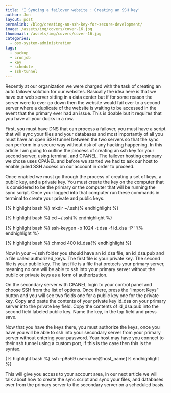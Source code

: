 ```yaml
---
title: 'I Syncing a failover website : Creating an SSH key'
author: Jon
layout: post
permalink: /blog/creating-an-ssh-key-for-secure-development/
image: /assets/img/covers/cover-16.jpg
thumbnail: /assets/img/covers/cover-16.jpg
categories:
  - osx-system-administration
tags:
  - backup
  - cronjob
  - key
  - schedule
  - ssh-tunnel
---
```

Recently at our organization we were charged with the task of creating an auto failover solution for our websites. Basically the idea here is that we have our web server sitting in a data center but if for some reason the server were to ever go down then the website would fail over to a second server where a duplicate of the website is waiting to be accessed in the event that the primary ever had an issue. This is doable but it requires that you have all your ducks in a row.

First, you must have DNS that can process a failover, you must have a script that will sync your files and your databases and most importantly of all you must have an open SSH tunnel between the two servers so that the sync can perform in a secure way without risk of any hacking happening. In this article I am going to outline the process of creating an ssh key for your second server, using terminal, and CPANEL. The failover hosting company we chose uses CPANEL and before we started we had to ask our host to enable jailed SSH access on our account in order to proceed.

Once enabled we must go through the process of creating a set of keys, a public key, and a private key. You must create the key on the computer that is considered to be the primary or the computer that will be running the sync script. Once your logged into that computer run these commands in terminal to create your private and public keys.

{% highlight bash %}
mkdir ~/.ssh{% endhighlight %}

{% highlight bash %}
cd ~/.ssh{% endhighlight %}

{% highlight bash %}
ssh-keygen -b 1024 -t dsa -f id_dsa -P ''{% endhighlight %}

{% highlight bash %}
chmod 400 id_dsa{% endhighlight %}

Now in your ~/.ssh folder you should have an id\_dsa file, an id\_dsa.pub and a file called authorized_keys. The first file is your private key. The second file is your public key. The last file is a file that protects your primary server, meaning no one will be able to ssh into your primary server without the public or private keys as a form of authorization.

On the secondary server with CPANEL login to your control panel and choose SSH from the list of options. Once there, press the &#8220;Import Keys&#8221; button and you will see two fields one for a public key one for the private key. Copy and paste the contents of your private key id\_dsa on your primary server into the private key field. Copy the contents of id\_dsa.pub into the second field labeled public key. Name the key, in the top field and press save.

Now that you have the keys there, you must authorize the keys, once you have you will be able to ssh into your secondary server from your primary server without entering your password. Your host may have you connect to their ssh tunnel using a custom port, if this is the case then this is the syntax.

{% highlight bash %}
ssh -p8569 username@host_name{% endhighlight %}

This will give you access to your account area, in our next article we will talk about how to create the sync script and sync your files, and databases over from the primary server to the secondary server on a scheduled basis.

